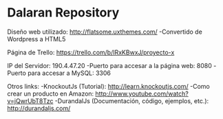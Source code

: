 Dalaran Repository
========

Diseño web utilizado: http://flatsome.uxthemes.com/ 
-Convertido de Wordpress a HTML5

Página de Trello: https://trello.com/b/IRxKBwxJ/proyecto-x

IP del Servidor: 190.4.47.20
-Puerto para accesar a la página web: 8080
-Puerto para accesar a MySQL: 3306

Otros links:
-KnockoutJs (Tutorial): http://learn.knockoutjs.com/
-Como crear un producto en Amazon: http://www.youtube.com/watch?v=jQwrUbT8Tzc
-DurandalJs (Documentación, código, ejemplos, etc.): http://durandaljs.com/

